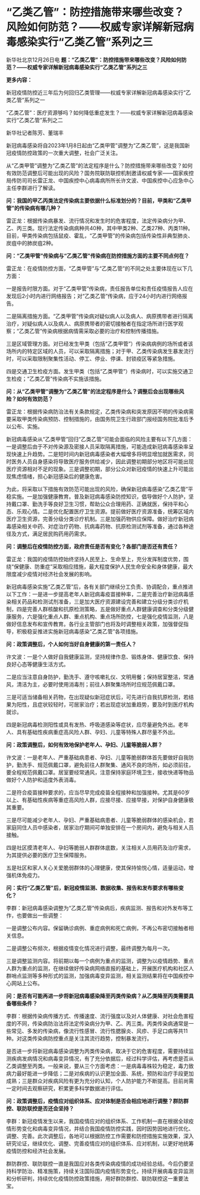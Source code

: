 # “乙类乙管”：防控措施带来哪些改变？风险如何防范？——权威专家详解新冠病毒感染实行“乙类乙管”系列之三

新华社北京12月26日电 **题：“乙类乙管”：防控措施带来哪些改变？风险如何防范？——权威专家详解新冠病毒感染实行“乙类乙管”系列之三**

**更多内容：**

新冠疫情防控近三年后为何回归乙类管理——权威专家详解新冠病毒感染实行“乙类乙管”系列之一

“乙类乙管”：医疗资源够吗？如何降低重症发生？——权威专家详解新冠病毒感染实行“乙类乙管”系列之二

新华社记者陈芳、董瑞丰

新冠病毒感染将自2023年1月8日起由“乙类甲管”调整为“乙类乙管”，这是我国新冠疫情防控政策的一次重大调整，社会广泛关注。

从“乙类甲管”调整为“乙类乙管”的法定程序是什么？防控措施带来哪些改变？如何有效防范调整后可能出现的风险？国务院联防联控机制邀请权威专家——国家疾控局传防司司长雷正龙、中国疾控中心病毒病所所长许文波、中国疾控中心应急中心主任李群进行了解读。

**问：我国的甲乙丙类法定传染病主要依据什么标准划分的？目前，甲类和“乙类甲管”的传染病有哪几种？**

雷正龙：根据传染病暴发、流行情况和发生时的危害程度，法定传染病分为甲、乙、丙三类。现行法定传染病病种共40种，其中甲类2种、乙类27种、丙类11种。目前，甲类传染病包括鼠疫、霍乱，“乙类甲管”的传染病包括传染性非典型肺炎、炭疽中的肺炭疽2种。

**问：“乙类甲管”传染病与“乙类乙管”传染病在防控措施方面的主要不同点何在？**

雷正龙：在疫情防控方面，“乙类甲管”与“乙类乙管”的不同之处主要体现在以下几方面：

一是报告时限方面。对于“乙类甲管”传染病，责任报告单位和责任疫情报告人应在发现后2小时内进行网络报告；对“乙类乙管”传染病，应于24小时内进行网络报告。

二是隔离措施方面。“乙类甲管”传染病对疑似病人以及病人、病原携带者进行隔离治疗，对疑似病人以及病人、病原携带者的密切接触者在指定场所进行医学观察；“乙类乙管”传染病根据病情需采取必要的治疗和控制传播措施。

三是区域管理方面。对已经发生甲类（包括“乙类甲管”）传染病病例的场所或者该场所内的特定区域的人员，可以采取隔离措施；对于甲、乙类传染病发生暴发流行时，可以采取限制聚集性活动、停工、停业、停课、封锁疫区等紧急措施。

四是交通卫生检疫方面。发生甲类（包括“乙类甲管”）传染病时，可以实施交通卫生检疫；“乙类乙管”传染病不实施该措施。

**问：从“乙类甲管”调整为“乙类乙管”的法定程序是什么？调整后会出现哪些风险？如何有效防范？**

雷正龙：根据传染病防治法有关条款规定，乙类传染病和突发原因不明的传染病需要采取甲类传染病预防、控制措施的，由国务院卫生行政部门报经国务院批准后予以公布、实施。

新冠病毒感染从“乙类甲管”回归“乙类乙管”可能会面临的风险主要有以下几方面：一是调整后由于不对传染源及密接人员采取隔离措施，可能造成新冠病毒感染率呈现快速上升趋势。二是短时间内新冠病毒感染者大幅增多将明显增加就医需求，同时医务人员自身感染将导致医疗服务供给减少，因此调整初期部分地区将可能出现医疗资源相对不足的现象。三是调整初期，部分公众对新冠疫情的快速上升可能出现焦虑情绪，担心新冠感染后的健康危害。

为此，将采取以下措施有效防范可能出现的风险，确保新冠病毒感染“乙类乙管”平稳实施。一是加强健康教育。普及新冠病毒感染防控知识，倡导做好个人防护，坚持戴口罩、勤洗手等良好卫生习惯，帮助公众合理用药、正确就医，保持平和心态、乐观心情。二是优化配置医疗卫生资源。提前做好医疗资源准备，统筹区域内医疗卫生资源，完善分级分类诊疗机制。三是加强药物供应保障。做好治疗新冠病毒感染相关中药、对症治疗药物、抗病毒药物、抗原检测试剂等准备，通过各种途径及方式，满足居民购药用药需求。

**问：调整后在疫情防控方面，政府责任是否有变化？各部门是否还有责任？**

雷正龙：我国的疫情防控始终坚持人民至上、生命至上，充分发挥制度优势，围绕“保健康、防重症”采取相应措施，最大程度保护人民生命安全和身体健康，最大限度减少疫情对经济社会发展的影响。

新冠病毒感染实施“乙类乙管”后，各有关部门继续分工负责、协调配合，重点推进以下工作：一是进一步提高老年人新冠病毒疫苗接种率，二是完善治疗新冠病毒感染相关药品和检测试剂准备，三是加大医疗资源建设完善和建立分级分类诊疗机制，四是完善人群核酸和抗原检测策略，五是做好重点人群健康调查和分类分级健康服务，六是强化重点人群、重点机构、重点场所防控，七是强化疫情监测，八是做好信息发布和宣传教育。各行业主管部门也将及时调整相关政策，加强督促指导，积极稳妥推进实施新冠病毒感染“乙类乙管”各项措施。

**问：政策调整后，个人如何当好自身健康的第一责任人？**

许文波：一是个人做好自我健康监测，坚持规律作息、锻炼身体、健康饮食、保持良好心态等健康生活方式。

二是应当注意自身防护，勤洗手、遵守咳嗽礼仪、文明用餐；保持居室整洁，常通风，清洁为主，必要时使用消毒剂；前往人群聚集场所时应规范佩戴口罩。

三是可适当储备相关药物，在出现疑似新冠症状后，可先进行自我抗原检测，若结果为阳性，且症状较轻时，可居家治疗；若出现症状加重趋势，要及时到医疗机构就诊。

四是新冠病毒检测阳性或具有发热、呼吸道感染等症状，应尽量避免外出。老年人、具有基础性疾病重症高风险人群、孕妇、儿童等特殊人群尽量不外出。

**问：政策调整后，如何有效地保护老年人、孕妇、儿童等脆弱人群？**

许文波：一是老年人、严重基础病患者、孕妇、儿童等脆弱群体首先要做好自我防护，勤洗手、规范佩戴口罩，避免前往人群聚集、通风不良的场所，如必须前往，要全程规范佩戴口罩。居室要经常通风，注意保持家庭环境卫生，接收快递等物品做好个人防护和适度外表消毒。

二是符合疫苗接种要求的，应当尽早完成疫苗全程接种和加强接种。尤其是60岁以上、有基础性疾病等重症高风险人群，应接尽接、应接早接，对保护自身健康极其重要。

三是尽可能减少老年人、孕妇、严重基础病患者、儿童等脆弱群体的感染机会，若家庭同住人员中感染者，居家治疗期间可单独安排在一个房间内，避免与相关人员接触。

四是社区摸清老年人、孕妇等脆弱人群群体底数，关注相关人员用药及治疗需求，为其提供必要的医疗卫生保障服务。

五是社区和家人关心关爱脆弱群体的心理健康，使其保持愉悦心情，适量运动，增强机体免疫力。

**问：实行“乙类乙管”后，新冠疫情监测、数据收集、报告和发布要求有哪些变化？**

李群：新冠病毒感染调整为“乙类乙管”传染病后，疾病监测、报告和对外发布等工作，也要做出一些调整：

一是调整公布内容。保留确诊病例、重症病例和死亡病例，不再公布密切接触者相关信息。

二是调整公布频次，根据疫情变化情况进行调整，最终调整为每月一次。

三是调整监测内容。将前期以每一个病例为重点的监测，调整为以疫情趋势、重点人群为重点的监测，在继续做好传染病网络直报的基础上，开展医疗机构和社区人群哨点监测等多种形式的监测，加强病毒变异监测，相关监测结果将在中国疾控中心网站上公布。

**问：是否有可能再进一步将新冠病毒感染降至丙类传染病？从乙类降至丙类需要具备哪些条件？**

李群：根据传染病传播方式、传播速度、流行强度以及对人体健康、对社会危害程度的不同，传染病防治法将法定传染病分为甲、乙、丙三类。丙类传染病通常是一些常见、多发的传染病，像流行性感冒、流行性腮腺炎、风疹、手足口病等共11种。对这类传染病防控重点是关注其流行趋势，控制暴发流行。

是否进一步将新冠病毒感染调整为丙类传染病，取决于它的危害程度，需要持续监测疾病发病情况和病毒变异情况，有了充分依据后，经过科学评估，再考虑是否从乙类调整至丙类。一般来说，要从三个方面考虑：一是病毒毒株较为稳定，毒力致病力最好能进一步降低；二是对疾病的认识更加全面、系统，预防和治疗手段更加成熟；三是群众对疾病风险有更为充分的认知，个人防护能力不断提高。目前尚需一定时间去观察研究，积累更多科学数据进行评估。

**问：政策调整后，疫情应对组织体系、应对体制是否会相应地进行调整？群防群控、联防联控是否还会坚持？**

李群：新冠疫情发生以来，我国疫情应对的组织体系、工作机制一直在根据全球疫情形势变化和病毒变异情况，并结合我国疫情防控实践，因时因势因地进行优化、调整、完善。此次调整后，各地可以根据防控工作需要和防控措施实施效果，深入研究论证，继续优化、调整、完善疫情应对的组织体系、应对机制，以更好地统筹疫情防控和经济社会发展。

群防群控、联防联控一直是我国应对各类传染病疫情的成功经验总结。今后仍要坚持科学防治、精准施策，持续关注国际国内疫情形势变化，持续开展病毒变异监测和分析研判，持续优化疫情防控政策措施，用好群防群控、联防联控这一重要法宝。

